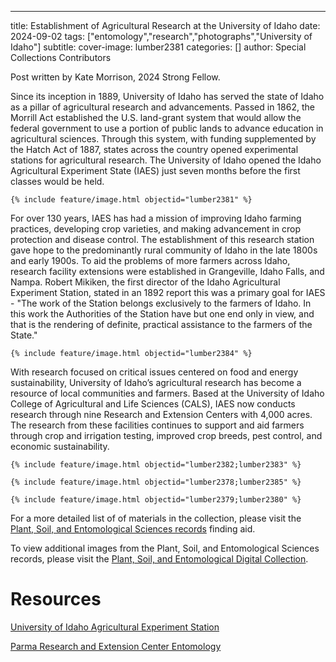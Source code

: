 ---
title: Establishment of Agricultural Research at the University of Idaho
date: 2024-09-02
tags: ["entomology","research","photographs","University of Idaho"]
subtitle: 
cover-image: lumber2381 
categories: []
author: Special Collections Contributors

Post written by Kate Morrison, 2024 Strong Fellow.

Since its inception in 1889, University of Idaho has served the state of Idaho as a pillar of agricultural research and advancements. Passed in 1862, the Morrill Act established the U.S. land-grant system that would allow the federal government to use a portion of public lands to advance education in agricultural sciences. Through this system, with funding supplemented by the Hatch Act of 1887, states across the country opened experimental stations for agricultural research. The University of Idaho opened the Idaho Agricultural Experiment State (IAES) just seven months before the first classes would be held. 

    {% include feature/image.html objectid="lumber2381" %}

For over 130 years, IAES has had a mission of improving Idaho farming practices, developing crop varieties, and making advancement in crop protection and disease control. The establishment of this research station gave hope to the predominantly rural community of Idaho in the late 1800s and early 1900s. To aid the problems of more farmers across Idaho, research facility extensions were established in Grangeville, Idaho Falls, and Nampa. Robert Mikiken, the first director of the Idaho Agricultural Experiment Station, stated in an 1892 report this was a primary goal for IAES - "The work of the Station belongs exclusively to the farmers of Idaho. In this work the Authorities of the Station have but one end only in view, and that is the rendering of definite, practical assistance to the farmers of the State."

    {% include feature/image.html objectid="lumber2384" %}

With research focused on critical issues centered on food and energy sustainability, University of Idaho’s agricultural research has become a resource of local communities and farmers. Based at the University of Idaho College of Agricultural and Life Sciences (CALS), IAES now conducts research through nine Research and Extension Centers with 4,000 acres. The research from these facilities continues to support and aid farmers through crop and irrigation testing, improved crop breeds, pest control, and economic sustainability.  

    {% include feature/image.html objectid="lumber2382;lumber2383" %}

    {% include feature/image.html objectid="lumber2378;lumber2385" %}

    {% include feature/image.html objectid="lumber2379;lumber2380" %}

For a more detailed list of of materials in the collection, please visit the [Plant, Soil, and Entomological Sciences records](https://archiveswest.orbiscascade.org/ark:80444/xv489597) finding aid. 

To view additional images from the Plant, Soil, and Entomological Sciences records, please visit the [Plant, Soil, and Entomological Digital Collection](https://www.lib.uidaho.edu/digital/pses/).

# Resources

[University of Idaho Agricultural Experiment Station](https://www.uidaho.edu/cals/idaho-agricultural-experiment-station)

[Parma Research and Extension Center Entomology](https://www.uidaho.edu/cals/parma-research-and-extension-center/entomology)